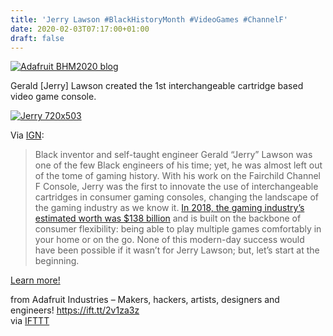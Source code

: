 ```yaml
---
title: 'Jerry Lawson #BlackHistoryMonth #VideoGames #ChannelF'
date: 2020-02-03T07:17:00+01:00
draft: false
---
```


[![Adafruit BHM2020 blog](https://cdn-blog.adafruit.com/uploads/2020/01/adafruit_BHM2020_blog-1.jpg "adafruit_BHM2020_blog.jpg")](https://blog.adafruit.com/category/black-history-month/)

Gerald \[Jerry\] Lawson created the 1st interchangeable cartridge based video game console.

[![Jerry 720x503](https://cdn-blog.adafruit.com/uploads/2020/01/jerry-720x503-3.jpeg "jerry-720x503.jpeg")](https://www.ign.com/articles/2019/02/22/jerry-lawson-the-black-man-who-revolutionized-gaming-as-we-know-it)

Via [IGN](https://www.ign.com/articles/2019/02/22/jerry-lawson-the-black-man-who-revolutionized-gaming-as-we-know-it):

> Black inventor and self-taught engineer Gerald “Jerry” Lawson was one of the few Black engineers of his time; yet, he was almost left out of the tome of gaming history. With his work on the Fairchild Channel F Console, Jerry was the first to innovate the use of interchangeable cartridges in consumer gaming consoles, changing the landscape of the gaming industry as we know it. [In 2018, the gaming industry’s estimated worth was $138 billion](https://www.cnbc.com/2018/07/18/video-game-industry-is-booming-with-continued-revenue.html) and is built on the backbone of consumer flexibility: being able to play multiple games comfortably in your home or on the go. None of this modern-day success would have been possible if it wasn’t for Jerry Lawson; but, let’s start at the beginning.

[Learn more!](https://www.ign.com/articles/2019/02/22/jerry-lawson-the-black-man-who-revolutionized-gaming-as-we-know-it)

  
  
from Adafruit Industries – Makers, hackers, artists, designers and engineers! https://ift.tt/2v1za3z  
via [IFTTT](https://ifttt.com/?ref=da&site=blogger)